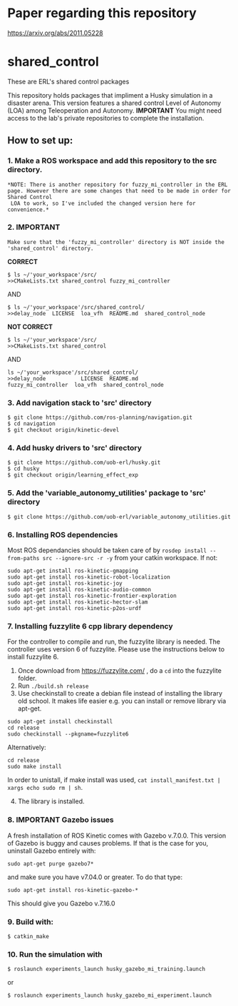 # Paper regarding this repository

https://arxiv.org/abs/2011.05228

# shared_control
These are ERL's shared control packages

This repository holds packages that impliment a Husky simulation in a disaster arena. This version features a shared control Level of Autonomy (LOA) among Teleoperation and Autonomy. **IMPORTANT** You might need access to the lab's private repositories to complete the installation. 

## How to set up:

### 1. Make a ROS workspace and add this repository to the src directory.

    *NOTE: There is another repository for fuzzy_mi_controller in the ERL page. However there are some changes that need to be made in order for Shared Control            
     LOA to work, so I've included the changed version here for convenience.*

### 2. **IMPORTANT**
    Make sure that the 'fuzzy_mi_controller' directory is NOT inside the 'shared_control' directory.

   **CORRECT**
    
    $ ls ~/'your_workspace'/src/
    >>CMakeLists.txt shared_control fuzzy_mi_controller
 
   AND
  
    $ ls ~/'your_workspace'/src/shared_control/
    >>delay_node  LICENSE  loa_vfh  README.md  shared_control_node
    
    
    
    
   **NOT CORRECT** 
    
    $ ls ~/'your_workspace'/src/
    >>CMakeLists.txt shared_control 
    
   AND
    
    ls ~/'your_workspace'/src/shared_control/
    >>delay_node           LICENSE  README.md
    fuzzy_mi_controller  loa_vfh  shared_control_node
    

### 3. Add navigation stack to 'src' directory

    $ git clone https://github.com/ros-planning/navigation.git
    $ cd navigation
    $ git checkout origin/kinetic-devel
        
### 4. Add husky drivers to 'src' directory

    $ git clone https://github.com/uob-erl/husky.git
    $ cd husky
    $ git checkout origin/learning_effect_exp

### 5. Add the 'variable_autonomy_utilities' package to 'src' directory

    $ git clone https://github.com/uob-erl/variable_autonomy_utilities.git
       
### 6. Installing ROS dependencies

Most ROS dependancies should be taken care of by ``rosdep install --from-paths src --ignore-src -r -y`` from your catkin workspace. If not:

```
sudo apt-get install ros-kinetic-gmapping
sudo apt-get install ros-kinetic-robot-localization
sudo apt-get install ros-kinetic-joy
sudo apt-get install ros-kinetic-audio-common
sudo apt-get install ros-kinetic-frontier-exploration
sudo apt-get install ros-kinetic-hector-slam
sudo apt-get install ros-kinetic-p2os-urdf
```

### 7. Installing fuzzylite 6 cpp library dependency

   For the controller to compile and run, the fuzzylite library is needed. The controller uses version 6 of fuzzylite. Please use the instructions below to           install fuzzylite 6.
   
   1. Once download from https://fuzzylite.com/ , do a ``cd`` into the fuzzylite folder.
   2. Run ``./build.sh release``
   3. Use checkinstall to create a debian file instead of installing the library old school. It makes life easier e.g. you can install or remove library via apt-get.

```
sudo apt-get install checkinstall
cd release
sudo checkinstall --pkgname=fuzzylite6
```

Alternatively:

```
cd release
sudo make install
```

In order to unistall, if make install was used, ``cat install_manifest.txt | xargs echo sudo rm | sh``.
   
   4. The library is installed.
   
### 8. **IMPORTANT** Gazebo issues

A fresh installation of ROS Kinetic comes with Gazebo v.7.0.0. This version of Gazebo is buggy and causes problems. If that is the case for you, uninstall Gazebo entirely with:

```
sudo apt-get purge gazebo7*
```

and make sure you have v7.04.0 or greater. To do that type:

```
sudo apt-get install ros-kinetic-gazebo-*
```

This should give you Gazebo v.7.16.0


### 9. Build with:

    $ catkin_make
   
### 10. Run the simulation with 

    $ roslaunch experiments_launch husky_gazebo_mi_training.launch
    
   or 
  
    $ roslaunch experiments_launch husky_gazebo_mi_experiment.launch
    
 
  
  
  
  
  
  
  
  
  
